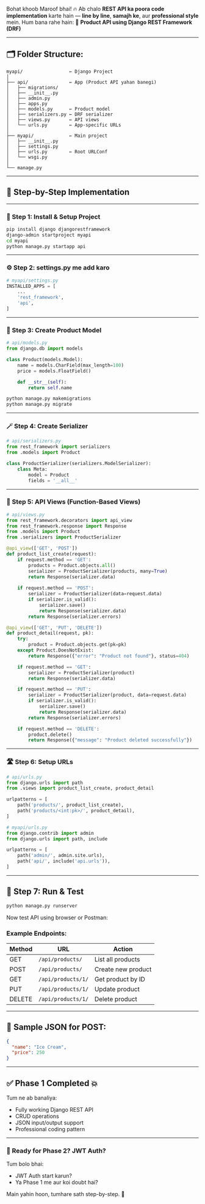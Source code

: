 Bohat khoob Maroof bhai! 🔥
Ab chalo **REST API ka poora code implementation** karte hain — **line by line**, **samajh ke**, aur **professional style** mein.
Hum bana rahe hain:
🎯 **Product API using Django REST Framework (DRF)**

---

## 🗂 Folder Structure:

```
myapi/                 ← Django Project
│
├── api/               ← App (Product API yahan banegi)
│   ├── migrations/
│   ├── __init__.py
│   ├── admin.py
│   ├── apps.py
│   ├── models.py      ← Product model
│   ├── serializers.py ← DRF serializer
│   ├── views.py       ← API views
│   └── urls.py        ← App-specific URLs
│
├── myapi/             ← Main project
│   ├── __init__.py
│   ├── settings.py
│   ├── urls.py        ← Root URLConf
│   └── wsgi.py
│
└── manage.py
```

---

## 🧱 Step-by-Step Implementation

---

### 🧩 Step 1: Install & Setup Project

```bash
pip install django djangorestframework
django-admin startproject myapi
cd myapi
python manage.py startapp api
```

---

### ⚙️ Step 2: settings.py me add karo

```python
# myapi/settings.py
INSTALLED_APPS = [
    ...
    'rest_framework',
    'api',
]
```

---

### 🧠 Step 3: Create Product Model

```python
# api/models.py
from django.db import models

class Product(models.Model):
    name = models.CharField(max_length=100)
    price = models.FloatField()

    def __str__(self):
        return self.name
```

```bash
python manage.py makemigrations
python manage.py migrate
```

---

### 🪄 Step 4: Create Serializer

```python
# api/serializers.py
from rest_framework import serializers
from .models import Product

class ProductSerializer(serializers.ModelSerializer):
    class Meta:
        model = Product
        fields = '__all__'
```

---

### 🧠 Step 5: API Views (Function-Based Views)

```python
# api/views.py
from rest_framework.decorators import api_view
from rest_framework.response import Response
from .models import Product
from .serializers import ProductSerializer

@api_view(['GET', 'POST'])
def product_list_create(request):
    if request.method == 'GET':
        products = Product.objects.all()
        serializer = ProductSerializer(products, many=True)
        return Response(serializer.data)
    
    if request.method == 'POST':
        serializer = ProductSerializer(data=request.data)
        if serializer.is_valid():
            serializer.save()
            return Response(serializer.data)
        return Response(serializer.errors)

@api_view(['GET', 'PUT', 'DELETE'])
def product_detail(request, pk):
    try:
        product = Product.objects.get(pk=pk)
    except Product.DoesNotExist:
        return Response({"error": "Product not found"}, status=404)

    if request.method == 'GET':
        serializer = ProductSerializer(product)
        return Response(serializer.data)

    if request.method == 'PUT':
        serializer = ProductSerializer(product, data=request.data)
        if serializer.is_valid():
            serializer.save()
            return Response(serializer.data)
        return Response(serializer.errors)

    if request.method == 'DELETE':
        product.delete()
        return Response({"message": "Product deleted successfully"})
```

---

### 🛣️ Step 6: Setup URLs

```python
# api/urls.py
from django.urls import path
from .views import product_list_create, product_detail

urlpatterns = [
    path('products/', product_list_create),
    path('products/<int:pk>/', product_detail),
]
```

```python
# myapi/urls.py
from django.contrib import admin
from django.urls import path, include

urlpatterns = [
    path('admin/', admin.site.urls),
    path('api/', include('api.urls')),
]
```

---

## 🚀 Step 7: Run & Test

```bash
python manage.py runserver
```

Now test API using browser or Postman:

### Example Endpoints:

| Method | URL                | Action             |
| ------ | ------------------ | ------------------ |
| GET    | `/api/products/`   | List all products  |
| POST   | `/api/products/`   | Create new product |
| GET    | `/api/products/1/` | Get product by ID  |
| PUT    | `/api/products/1/` | Update product     |
| DELETE | `/api/products/1/` | Delete product     |

---

## 🧪 Sample JSON for POST:

```json
{
  "name": "Ice Cream",
  "price": 250
}
```

---

## ✅ Phase 1 Completed 💥

Tum ne ab banaliya:

* Fully working Django REST API
* CRUD operations
* JSON input/output support
* Professional coding pattern

---

### 🔐 Ready for Phase 2? JWT Auth?

Tum bolo bhai:

* JWT Auth start karun?
* Ya Phase 1 me aur koi doubt hai?

Main yahin hoon, tumhare sath step-by-step. 💯
